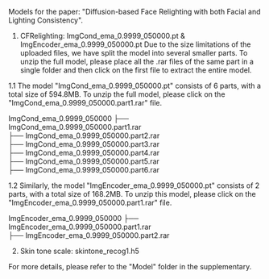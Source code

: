 Models for the paper: "Diffusion-based Face Relighting with both Facial and Lighting Consistency".

1. CFRelighting: ImgCond_ema_0.9999_050000.pt & ImgEncoder_ema_0.9999_050000.pt
Due to the size limitations of the uploaded files, we have split the model into several smaller parts. To unzip the full model, please place all the .rar files of the same part in a single folder and then click on the first file to extract the entire model.

1.1 The model "ImgCond_ema_0.9999_050000.pt" consists of 6 parts, with a total size of 594.8MB. To unzip the full model, please click on the "ImgCond_ema_0.9999_050000.part1.rar" file.

ImgCond_ema_0.9999_050000
    ├── ImgCond_ema_0.9999_050000.part1.rar                   
    ├── ImgCond_ema_0.9999_050000.part2.rar                               
    ├── ImgCond_ema_0.9999_050000.part3.rar                              
    ├── ImgCond_ema_0.9999_050000.part4.rar                
    ├── ImgCond_ema_0.9999_050000.part5.rar                          
    ├── ImgCond_ema_0.9999_050000.part6.rar                               

1.2 Similarly, the model "ImgEncoder_ema_0.9999_050000.pt" consists of 2 parts, with a total size of 168.2MB. To unzip this model, please click on the "ImgEncoder_ema_0.9999_050000.part1.rar" file.

ImgEncoder_ema_0.9999_050000
    ├── ImgEncoder_ema_0.9999_050000.part1.rar                   
    ├── ImgEncoder_ema_0.9999_050000.part2.rar 


2. Skin tone scale: skintone_recog1.h5

For more details, please refer to the "Model" folder in the supplementary.
